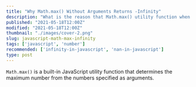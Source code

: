 ```yaml
---
title: "Why Math.max() Without Arguments Returns -Infinity"
description: "What is the reason that Math.max() utility function when being called without arguments returns -Infinity."
published: "2021-05-18T12:00Z"
modified: "2021-05-18T12:00Z"
thumbnail: "./images/cover-2.png"
slug: javascript-math-max-infinity
tags: ['javascript', 'number']
recommended: ['infinity-in-javascript', 'nan-in-javascript']
type: post
---
```


`Math.max()` is a built-in JavaScript utility function that determines the maximum number from the numbers specified as arguments.  

